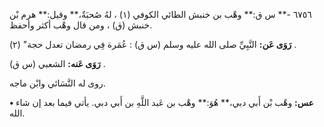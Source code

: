 ٦٧٥٦ -** س ق:** وهْب بن خنبش الطائي الكوفي (١) ، لهُ صُحبَةٌ،** وقيل:** هرم بْن خنبش (ق) ، ومن قال وهْب أكثر وأحفظ.

**رَوَى عَن:** النَّبِيِّ صلى الله عليه وسلم (س ق) : عُمَرة فِي رمضان تعدل حجة" (٢) .

**رَوَى عَنه:** الشعبي (س ق) .

روى له النَّسَائي وابْن ماجه.

**• عس:** وهْب بْن أَبي دبي،** هُوَ:** وهْب بن عَبد اللَّهِ بن أَبي دبي. يأتي فيما بعد إن شاء الله.